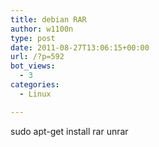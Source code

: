 ```yaml
---
title: debian RAR
author: w1100n
type: post
date: 2011-08-27T13:06:15+00:00
url: /?p=592
bot_views:
  - 3
categories:
  - Linux

---
```

sudo apt-get install rar unrar